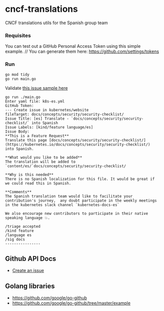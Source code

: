 # cncf-translations
CNCF translations utils for the Spanish group team

### Requisites

You can test out a GitHub Personal Access Token using this simple example.
// You can generate them here: https://github.com/settings/tokens

### Run

````
go mod tidy
go run main.go
````

Validate [this issue sample here](https://github.com/kubernetes/website/issues/42736)

```
go run ./main.go
Enter yaml file: k8s-es.yml
GitHub Token: 
--- Create issue in kubernetes/website 
fileTarget: docs/concepts/security/security-checklist/
Issue Title: [es] Translate - `docs/concepts/security/security-checklist/` into Spanish
Issue Labels: [kind/feature language/es]
Issue Body:
**This is a Feature Request**
Translate this page [docs/concepts/security/security-checklist/](https://kubernetes.io/docs/concepts/security/security-checklist/) into Spanish.

**What would you like to be added**
The translation will be added to `content/es/`docs/concepts/security/security-checklist/

**Why is this needed**
There is no Spanish localization for this file. It would be great if we could read this in Spanish.

**Comments**
The Spanish translation team would like to facilitate your contribution's journey,  any doubt participate in the weekly meetings in the kubernetes slack channel `kubernetes-docs-es`

We also encourage new contributors to participate in their native speaking language 💥.

/triage accepted
/kind feature
/language es
/sig docs
----------------
```


## Github API Docs

- [Create an issue](https://docs.github.com/en/free-pro-team@latest/rest/issues/issues?apiVersion=2022-11-28#create-an-issue)

## Golang libraries

- https://github.com/google/go-github
- https://github.com/google/go-github/tree/master/example
